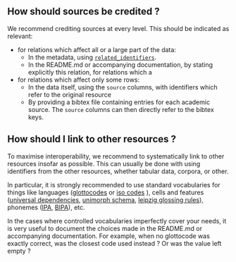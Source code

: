 
## How should sources be credited ?

We recommend crediting sources at every level. This should be indicated as relevant:

- for relations which affect all or a large part of the data:
    - In the metadata, using [`related_identifiers`](standard.md#Relation_to_other_work).
    - In the README.md or accompanying documentation, by stating explicitly this relation, for relations which a
- for relations which affect only some rows:
    - In the data itself, using the `source` columns, with identifiers which refer to the original 
    resource
    - By providing a bibtex file containing entries for each academic source. The `source` columns can then directly refer to the bibtex keys.

## How should I link to other resources ?

To maximise interoperability, we recommend to systematically link to other resources 
insofar as possible. This can usually be done with using identifiers from the other resources, whether tabular data, corpora, or other.

In particular, it is strongly recommended to use standard vocabularies for things like languages ([glottocodes](https://glottolog.org/) or [iso codes](https://en.wikipedia.org/wiki/List_of_ISO_639-2_codes)
  ), cells and features ([universal dependencies](https://universaldependencies.org/u/overview/morphology.html), [unimorph schema](https://unimorph.github.io/schema/),  [leipzig glossing rules](https://www.eva.mpg.de/lingua/pdf/Glossing-Rules.pdf)), phonemes ([IPA](https://www.internationalphoneticassociation.org/content/full-ipa-chart), [BIPA](https://clts.clld.org/contributions/bipa)), etc.

In the cases where controlled vocabularies imperfectly cover your needs, it is very 
useful to document the choices made in the README.md or accompanying documentation. 
For example, when no glottocode was exactly correct, was the closest code used instead 
? Or was the value left empty ?
